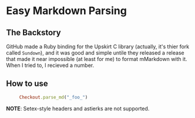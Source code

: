 Easy Markdown Parsing
=====================



The Backstory
-------------

GitHub made a Ruby binding for the Upskirt C library (actually, it's thier fork called `Sundown`), and it was good and simple untile they released a release that made it near impossible (at least for me) to format mMarkdown with it. When I tried to, I recieved a number.


How to use
----------

```ruby
	 Checkout.parse_md("_foo_")
```

**NOTE**: Setex-style headers and astierks are not supported.